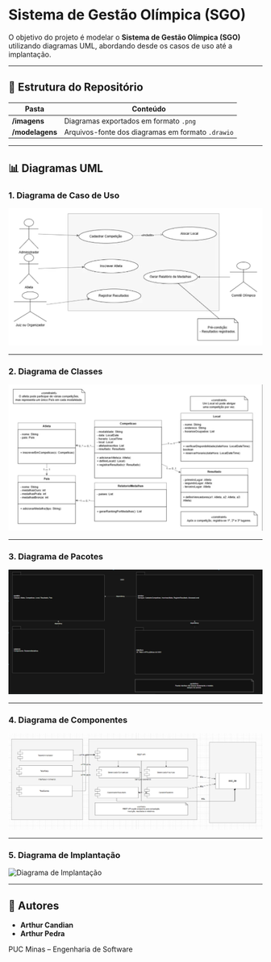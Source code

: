 # Sistema de Gestão Olímpica (SGO)

O objetivo do projeto é modelar o **Sistema de Gestão Olímpica (SGO)** utilizando diagramas UML, abordando desde os casos de uso até a implantação.

---

## 📁 Estrutura do Repositório

| Pasta | Conteúdo |
|--------|-----------|
| **/imagens** | Diagramas exportados em formato `.png` |
| **/modelagens** | Arquivos-fonte dos diagramas em formato `.drawio` |

---

## 📊 Diagramas UML

### 1. Diagrama de Caso de Uso
![Diagrama de Caso de Uso](imagens/diagrama-de-caso-de-uso.png)

---

### 2. Diagrama de Classes
![Diagrama de Classes](imagens/diagrama-de-classes.png)

---

### 3. Diagrama de Pacotes
![Diagrama de Pacotes](imagens/diagrama-de-pacotes.png)

---

### 4. Diagrama de Componentes
![Diagrama de Componentes](imagens/diagrama-de-componentes.png)

---

### 5. Diagrama de Implantação
![Diagrama de Implantação](imagens/diagrama-de-implantacao.png)

---

## 👥 Autores

- **Arthur Candian**
- **Arthur Pedra**

PUC Minas – Engenharia de Software  

